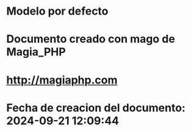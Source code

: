 # Modelo por defecto 

# Documento creado con mago de Magia_PHP 

# http://magiaphp.com 

# Fecha de creacion del documento: 2024-09-21 12:09:44 

